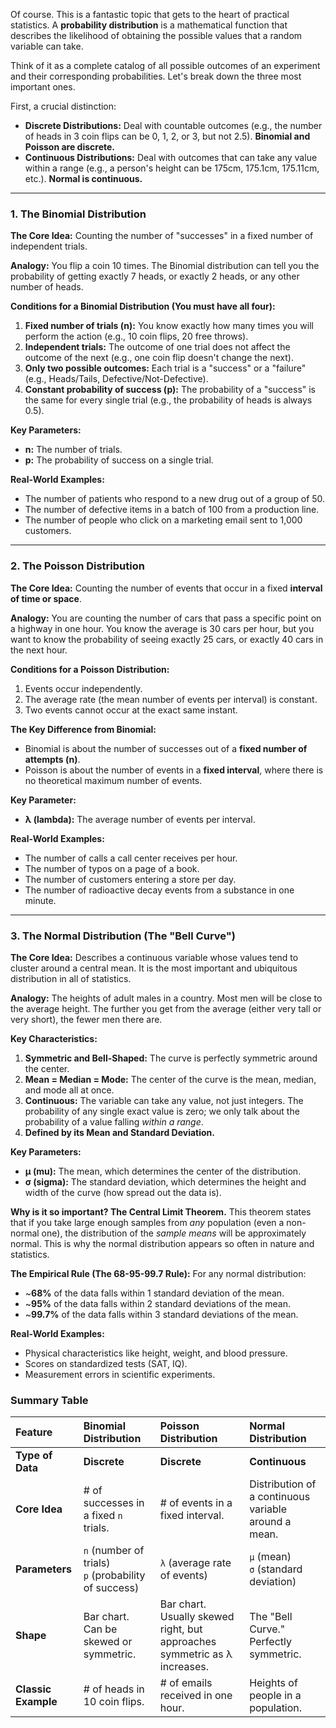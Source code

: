 Of course. This is a fantastic topic that gets to the heart of practical statistics. A **probability distribution** is a mathematical function that describes the likelihood of obtaining the possible values that a random variable can take.

Think of it as a complete catalog of all possible outcomes of an experiment and their corresponding probabilities. Let's break down the three most important ones.

First, a crucial distinction:

*   **Discrete Distributions:** Deal with countable outcomes (e.g., the number of heads in 3 coin flips can be 0, 1, 2, or 3, but not 2.5). **Binomial and Poisson are discrete.**
*   **Continuous Distributions:** Deal with outcomes that can take any value within a range (e.g., a person's height can be 175cm, 175.1cm, 175.11cm, etc.). **Normal is continuous.**

---

### 1. The Binomial Distribution

**The Core Idea:** Counting the number of "successes" in a fixed number of independent trials.

**Analogy:** You flip a coin 10 times. The Binomial distribution can tell you the probability of getting exactly 7 heads, or exactly 2 heads, or any other number of heads.

**Conditions for a Binomial Distribution (You must have all four):**
1.  **Fixed number of trials (n):** You know exactly how many times you will perform the action (e.g., 10 coin flips, 20 free throws).
2.  **Independent trials:** The outcome of one trial does not affect the outcome of the next (e.g., one coin flip doesn't change the next).
3.  **Only two possible outcomes:** Each trial is a "success" or a "failure" (e.g., Heads/Tails, Defective/Not-Defective).
4.  **Constant probability of success (p):** The probability of a "success" is the same for every single trial (e.g., the probability of heads is always 0.5).

**Key Parameters:**
*   **n:** The number of trials.
*   **p:** The probability of success on a single trial.

**Real-World Examples:**
*   The number of patients who respond to a new drug out of a group of 50.
*   The number of defective items in a batch of 100 from a production line.
*   The number of people who click on a marketing email sent to 1,000 customers.

---

### 2. The Poisson Distribution

**The Core Idea:** Counting the number of events that occur in a fixed **interval of time or space**.

**Analogy:** You are counting the number of cars that pass a specific point on a highway in one hour. You know the average is 30 cars per hour, but you want to know the probability of seeing exactly 25 cars, or exactly 40 cars in the next hour.

**Conditions for a Poisson Distribution:**
1.  Events occur independently.
2.  The average rate (the mean number of events per interval) is constant.
3.  Two events cannot occur at the exact same instant.

**The Key Difference from Binomial:**
*   Binomial is about the number of successes out of a **fixed number of attempts (n)**.
*   Poisson is about the number of events in a **fixed interval**, where there is no theoretical maximum number of events.

**Key Parameter:**
*   **λ (lambda):** The average number of events per interval.

**Real-World Examples:**
*   The number of calls a call center receives per hour.
*   The number of typos on a page of a book.
*   The number of customers entering a store per day.
*   The number of radioactive decay events from a substance in one minute.

---

### 3. The Normal Distribution (The "Bell Curve")

**The Core Idea:** Describes a continuous variable whose values tend to cluster around a central mean. It is the most important and ubiquitous distribution in all of statistics.

**Analogy:** The heights of adult males in a country. Most men will be close to the average height. The further you get from the average (either very tall or very short), the fewer men there are.

**Key Characteristics:**
1.  **Symmetric and Bell-Shaped:** The curve is perfectly symmetric around the center.
2.  **Mean = Median = Mode:** The center of the curve is the mean, median, and mode all at once.
3.  **Continuous:** The variable can take any value, not just integers. The probability of any single exact value is zero; we only talk about the probability of a value falling *within a range*.
4.  **Defined by its Mean and Standard Deviation.**

**Key Parameters:**
*   **μ (mu):** The mean, which determines the center of the distribution.
*   **σ (sigma):** The standard deviation, which determines the height and width of the curve (how spread out the data is).

**Why is it so important? The Central Limit Theorem.**
This theorem states that if you take large enough samples from *any* population (even a non-normal one), the distribution of the *sample means* will be approximately normal. This is why the normal distribution appears so often in nature and statistics.

**The Empirical Rule (The 68-95-99.7 Rule):**
For any normal distribution:
*   ~**68%** of the data falls within 1 standard deviation of the mean.
*   ~**95%** of the data falls within 2 standard deviations of the mean.
*   ~**99.7%** of the data falls within 3 standard deviations of the mean.



**Real-World Examples:**
*   Physical characteristics like height, weight, and blood pressure.
*   Scores on standardized tests (SAT, IQ).
*   Measurement errors in scientific experiments.

### Summary Table

| Feature | Binomial Distribution | Poisson Distribution | Normal Distribution |
| :--- | :--- | :--- | :--- |
| **Type of Data** | **Discrete** | **Discrete** | **Continuous** |
| **Core Idea** | # of successes in a fixed `n` trials. | # of events in a fixed interval. | Distribution of a continuous variable around a mean. |
| **Parameters** | `n` (number of trials)<br>`p` (probability of success) | `λ` (average rate of events) | `μ` (mean)<br>`σ` (standard deviation) |
| **Shape** | Bar chart. Can be skewed or symmetric. | Bar chart. Usually skewed right, but approaches symmetric as λ increases. | The "Bell Curve." Perfectly symmetric. |
| **Classic Example** | # of heads in 10 coin flips. | # of emails received in one hour. | Heights of people in a population. |